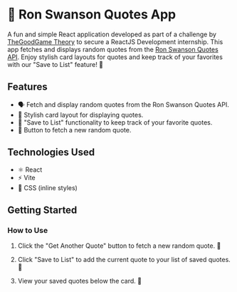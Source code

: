 # 🦁 Ron Swanson Quotes App

A fun and simple React application developed as part of a challenge by [TheGoodGame Theory](https://thegoodgametheory.com) to secure a ReactJS Development internship. This app fetches and displays random quotes from the [Ron Swanson Quotes API](https://ron-swanson-quotes.herokuapp.com/v2/quotes). Enjoy stylish card layouts for quotes and keep track of your favorites with our "Save to List" feature! 🌟

## Features

- 🗣️ Fetch and display random quotes from the Ron Swanson Quotes API.
- 🎨 Stylish card layout for displaying quotes.
- 💾 "Save to List" functionality to keep track of your favorite quotes.
- 🔄 Button to fetch a new random quote.

## Technologies Used

- ⚛️ React
- ⚡ Vite
- 🎨 CSS (inline styles)

## Getting Started

### How to Use

1. Click the "Get Another Quote" button to fetch a new random quote. 🔄

2. Click "Save to List" to add the current quote to your list of saved quotes. 💾

3. View your saved quotes below the card. 📜
